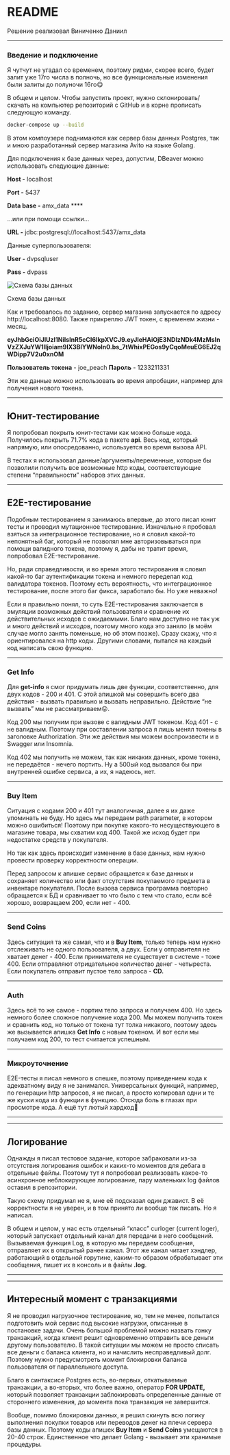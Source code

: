 # README

Решение реализовал Виниченко Даниил

---

### Введение и подключение

Я чутчут не угадал со временем, поэтому ридми, скорее всего, будет залит уже 17го числа в полночь, но все функциональные изменения были залиты до полуночи 16го😋

В общем и целом. Чтобы запустить проект, нужно склонировать/скачать на компьютер репозиторий с GitHub и в корне прописать следующую команду.

```bash
docker-compose up --build
```

В этом компоузере поднимаются как сервер базы данных Postgres, так и мною разработанный сервер магазина Avito на языке Golang.

Для подключения к базе данных через, допустим, DBeaver можно использовать следующие данные:

**Host -** localhost

**Port -** 5437

**Data base -** amx_data ****

…или при помощи ссылки…

**URL -** jdbc:postgresql://localhost:5437/amx_data

Данные суперпользователя:

**User -** dvpsqluser

**Pass -** dvpass

![Схема базы данных](db_scheme.png)

Схема базы данных

Как и требовалось по заданию, сервер магазина запускается по адресу http://localhost:8080. Также прикреплю JWT токен, с временем жизни - месяц.

**eyJhbGciOiJIUzI1NiIsInR5cCI6IkpXVCJ9.eyJleHAiOjE3NDIzNDk4MzMsInVzZXJuYW1lIjoiam9lX3BlYWNoIn0.bs_7tWhixPEGos9yCqoMeuEG6EJ2qWDipp7V2u0xnOM**

**Пользователь токена** - joe_peach
**Пароль** - 1233211331

Эти же данные можно использовать во время апробации, например для получения нового токена.

---

## Юнит-тестирование

Я попробовал покрыть юнит-тестами как можно больше кода. Получилось покрыть 71.7% кода в пакете **api**. Весь код, который напрямую, или опосредованно, используется во время вызова API.

В тестах я использовал данные/аргументы/переменные, которые бы позволили получить все возможные http коды, соответствующие степени “правильности” наборов этих данных.

---

## E2E-тестирование

Подобным тестированием я занимаюсь впервые, до этого писал юнит тесты и проводил мутационное тестирование. Изначально я пробовал взяться за интеграционное тестирование, но я словил какой-то непонятный баг, который не позволял мне авторизовываться при помощи валидного токена, поэтому я, дабы не тратит время, попробовал E2E-тестирование.

Но, ради справедливости, и во время этого тестирования я словил какой-то баг аутентификации токена и немного переделал код валидатора токенов. Поэтому есть вероятность, что интеграционное тестирование, после этого баг фикса, заработало бы. Но уже неважно!

Если я правильно понял, то суть E2E-тестирования заключается в эмуляции возможных действий пользователя и сравнение их действительных исходов с ожидаемыми. Благо нам доступно не так уж и много действий и исходов, поэтому много кода это заняло (в моём случае могло занять поменьше, но об этом позже). Сразу скажу, что я ориентировался на http коды. Другими словами, пытался на каждый код написать свою функцию.

---

### **Get Info**

Для **get-info** я смог придумать лишь две функции, соответственно, для двух кодов - 200 и 401. С этой апишкой мы совершить всего два действия - вызвать правильно и вызвать неправильно. Действие “не вызвать” мы не рассматриваем😝.

Код 200 мы получим при вызове с валидным JWT токеном. Код 401 - с не валидным. Поэтому при составлении запроса я лишь менял токены в заголовке Authorization. Эти же действия мы можем воспроизвести и в Swagger или Insomnia.

Код 402 мы получить не можем, так как никаких данных, кроме токена, не передаётся - нечего портить. Ну а 500ый код вызвался бы при внутренней ошибке сервиса, а их, я надеюсь, нет.

---

### Buy Item

Ситуация с кодами 200 и 401 тут аналогичная, далее я их даже упоминать не буду. Но здесь мы передаем path parameter, в котором можно ошибиться! Поэтому при покупке какого-то несуществующего в магазине товара, мы схватим код 400. Такой же исход будет при недостатке средств у покупателя.

Но так как здесь происходит изменение в базе данных, нам нужно провести проверку корректности операции.

Перед запросом к апишке сервис обращается к базе данных и сохраняет количество или факт отсутствия покупаемого предмета в инвентаре покупателя. После вызова сервиса программа повторно обращается к БД и сравнивает то что было с тем что стало, если всё хорошо, возвращаем 200, если нет - 400.

---

### Send Coins

Здесь ситуация та же самая, что и в **Buy Item**, только теперь нам нужно отслеживать не одного пользователя, а двух. Если у отправителя не хватает денег - 400. Если принимателя не существует в системе - тоже 400. Если отправляют отрицательное количество денег - четыреста. Если покупатель отправит пустое тело запроса - **CD.** 

---

### Auth

Здесь всё то же самое - портим тело запроса и получаем 400. Но здесь немного более сложное получение кода 200. Мы можем получить токен и сравнить код, но только от токена тут толка никакого, поэтому здесь же вызывается апишка **Get Info** с новым токеном. И вот если мы получаем код 200, то тест считается успешным.

---

### Микроуточнение

E2E-тесты я писал немного в спешке, поэтому приведением кода к адекватному виду я не занимался. Универсальных функций, например, по генерации http запросов, я не писал, а просто копировал одни и те же куски кода из функции в функцию. Отсюда боль в глазах при просмотре кода. А ещё тут лютый хардкод🥰

---

---

## Логирование

Однажды я писал тестовое задание, которое забраковали из-за отсутствия логирования ошибок и каких-то моментов для дебага в отдельные файлы. Поэтому тут я попробовал реализовать какое-то асинхронное неблокирующее логирование, пару маленьких log файлов оставил в репозитории.

Такую схему придумал не я, мне её подсказал один джавист. В её корректности я не уверен, и в том принято ли вообще так писать. Но я написал.

В общем и целом, у нас есть отдельный “класс” curloger (current loger), который запускает отдельный канал для передачи в него сообщений. Вызываемая функция Log, в которую мы передаем сообщения, отправляет их в открытый ранее канал. Этот же канал читает хэндлер, работающий в отдельной горутине, каким-то образом обрабатывает эти сообщения, пишет их в консоль и в файлы **.log**.

---

---

## Интересный момент с транзакциями

Я не проводил нагрузочное тестирование, но, тем не менее, попытался подготовить мой сервис под высокие нагрузки, описанные в постановке задачи. Очень большой проблемой можно назвать гонку транзакций, когда клиент решит одновременно отправить все деньги другому пользователю. В такой ситуации мы можем не просто списать все деньги с баланса клиента, но и начислить несправедливый долг. Поэтому нужно предусмотреть момент блокировки баланса пользователя от параллельного доступа.

Благо в синтаксисе Postgres есть, во-первых, откатываемые транзакции, а во-вторых, что более важно, оператор **FOR UPDATE,** который позволяет транзакции заблокировать определенные данные от стороннего изменения, до момента пока транзакция не завершится.

Вообще, помимо блокировки данных, я решил скинуть всю логику выполнения покупки товаров или переводов денег на плечи сервера базы данных. Поэтому коды апишек **Buy Item** и **Send Coins** умещаются в 20-40 строк. Единственное что делает Golang - вызывает эти хранимые процедуры.